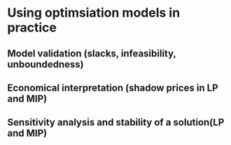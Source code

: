 # Using optimsiation models in practice

## Model validation (slacks, infeasibility, unboundedness)

## Economical interpretation (shadow prices in LP and MIP)

## Sensitivity analysis and stability of a solution(LP and MIP)
